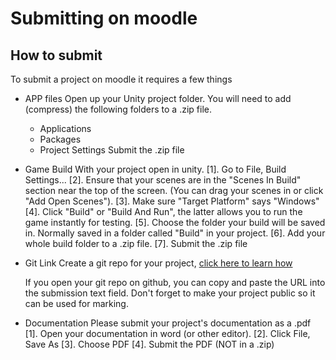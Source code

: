 # Submitting on moodle

## How to submit

To submit a project on moodle it requires a few things

* APP files
    Open up your Unity project folder. You will need to add (compress) the following folders to a .zip file.
    * Applications
    * Packages
    * Project Settings
    Submit the .zip file
* Game Build
    With your project open in unity.
    [1]. Go to File, Build Settings...
    [2]. Ensure that your scenes are in the "Scenes In Build" section near the top of the screen. (You can drag your scenes in or click "Add Open Scenes").
    [3]. Make sure "Target Platform" says "Windows"
    [4]. Click "Build" or "Build And Run", the latter allows you to run the game instantly for testing.
    [5]. Choose the folder your build will be saved in. Normally saved in a folder called "Build" in your project.
    [6]. Add your whole build folder to a .zip file.
    [7]. Submit the .zip file
* Git Link
    Create a git repo for your project, [click here to learn how](https://github.com/CapelaGames/csProgrammingBasics/blob/main/git.md)
    
    If you open your git repo on github, you can copy and paste the URL into the submission text field. Don't forget to make your project public so it can be used for marking.
* Documentation
    Please submit your project's documentation as a .pdf
    [1]. Open your documentation in word (or other editor).
    [2]. Click File, Save As
    [3]. Choose PDF
    [4]. Submit the PDF (NOT in a .zip)